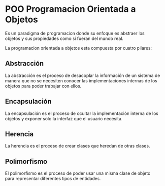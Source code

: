# POO Programacion Orientada a Objetos

Es un paradigma de programacion donde su enfoque es abstraer los objetos y sus propiedades como si fueran del mundo real.

La programacion orientada a objetos esta compuesta por cuatro pilares:

## Abstracción

La abstracción es el proceso de desacoplar la información de un sistema de manera que no se necesiten conocer las implementaciones internas de los objetos para poder trabajar con ellos.

## Encapsulación

La encapsulación es el proceso de ocultar la implementación interna de los objetos y exponer solo la interfaz que el usuario necesita.

## Herencia

La herencia es el proceso de crear clases que heredan de otras clases.

## Polimorfismo

El polimorfismo es el proceso de poder usar una misma clase de objeto para representar diferentes tipos de entidades.